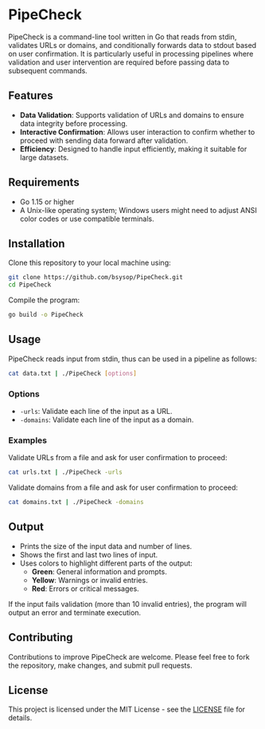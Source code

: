 # PipeCheck

PipeCheck is a command-line tool written in Go that reads from stdin, validates URLs or domains, and conditionally forwards data to stdout based on user confirmation. It is particularly useful in processing pipelines where validation and user intervention are required before passing data to subsequent commands.

## Features

- **Data Validation**: Supports validation of URLs and domains to ensure data integrity before processing.
- **Interactive Confirmation**: Allows user interaction to confirm whether to proceed with sending data forward after validation.
- **Efficiency**: Designed to handle input efficiently, making it suitable for large datasets.

## Requirements

- Go 1.15 or higher
- A Unix-like operating system; Windows users might need to adjust ANSI color codes or use compatible terminals.

## Installation

Clone this repository to your local machine using:

```bash
git clone https://github.com/bsysop/PipeCheck.git
cd PipeCheck
```

Compile the program:

```bash
go build -o PipeCheck
```

## Usage

PipeCheck reads input from stdin, thus can be used in a pipeline as follows:

```bash
cat data.txt | ./PipeCheck [options]
```

### Options

- `-urls`: Validate each line of the input as a URL.
- `-domains`: Validate each line of the input as a domain.

### Examples

Validate URLs from a file and ask for user confirmation to proceed:

```bash
cat urls.txt | ./PipeCheck -urls
```

Validate domains from a file and ask for user confirmation to proceed:

```bash
cat domains.txt | ./PipeCheck -domains
```

## Output

- Prints the size of the input data and number of lines.
- Shows the first and last two lines of input.
- Uses colors to highlight different parts of the output:
  - **Green**: General information and prompts.
  - **Yellow**: Warnings or invalid entries.
  - **Red**: Errors or critical messages.

If the input fails validation (more than 10 invalid entries), the program will output an error and terminate execution.

## Contributing

Contributions to improve PipeCheck are welcome. Please feel free to fork the repository, make changes, and submit pull requests.

## License

This project is licensed under the MIT License - see the [LICENSE](LICENSE) file for details.
